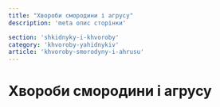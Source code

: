 ```yaml
---
title: "Хвороби смородини і агрусу"
description: 'meta опис сторінки'

section: 'shkidnyky-i-khvoroby'
category: 'khvoroby-yahidnykiv'
article: 'khvoroby-smorodyny-i-ahrusu'
---
```


# Хвороби смородини і агрусу